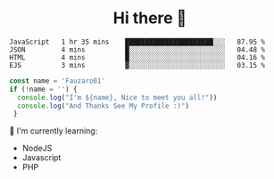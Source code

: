 <h1  align='center'> Hi there 👋 </h1>

<p align='center'> </p>

<!--START_SECTION:waka-->
```text
JavaScript   1 hr 35 mins    ██████████████████████░░░   87.95 % 
JSON         4 mins          █░░░░░░░░░░░░░░░░░░░░░░░░   04.48 % 
HTML         4 mins          █░░░░░░░░░░░░░░░░░░░░░░░░   04.16 % 
EJS          3 mins          ▓░░░░░░░░░░░░░░░░░░░░░░░░   03.15 % 
```
<!--END_SECTION:waka-->

```javascript
const name = 'Fauzaro01'
if (!name = '') {
  console.log("I'm ${name}, Nice to meet you all!"))
  console.log("And Thanks See My Profile :)")
 }
```

:page_with_curl: I'm currently learning:
- NodeJS
- Javascript
- PHP

